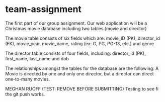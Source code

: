 # team-assignment
The first part of our group assignment. Our web application will be a Christmas movie database including two tables (movie and director)

The movie table consists of six fields which are: movie_ID (PK), director_id (FK), movie_year, movie_name, rating (ex: G, PG, PG-13, etc.) and genre

The director table consists of four fields, including: director_id (PK), first_name, last_name and dob

The relationships amongst the tables for the database are the following: A Movie is directed by one and only one director, but a director can direct one-to-many movies.


MEGHAN RUOFF (TEST: REMOVE BEFORE SUBMITTING)
Testing to see fi the git push works.
